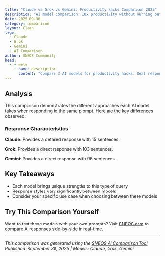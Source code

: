 ```yaml
---
title: "Claude vs Grok vs Gemini: Productivity Hacks Comparison 2025"
description: "AI model comparison: 10x productivity without burning out - sustainable peak performance..."
date: 2025-09-30
category: comparison
layout: Clean
tags:
  - Claude
  - Grok
  - Gemini
  - AI Comparison
author: SNEOS Community
head:
  - - meta
    - name: description
      content: "Compare 3 AI models for productivity hacks. Real responses from Claude, Grok, Gemini with detailed analysis."
---
```


<ChatComparison
  title="Claude vs Grok vs Gemini: Productivity Hacks Comparison 2025"
  prompt="10x productivity without burning out - sustainable peak performance"
  :responses='{
    "Claude": "# Sustainable Peak Performance: The 10x Productivity Framework\n\n## The Foundation: Energy Management Over Time Management\n\n**Peak performance isn\u0027t about working 10x harder\u2014it\u0027s about working 10x smarter.**\n\n### The 4 Energy Systems\n1. **Physical Energy**: Your body\u0027s capacity\n2. **Emotional Energy**: Your mood and motivation\n3. **Mental Energy**: Your cognitive resources\n4. **Spiritual Energy**: Your sense of purpose and meaning\n\n## The 10x Framework: Core Principles\n\n### 1. **The Pareto Amplifier (80/20 on Steroids)**\n- Identify the 1-3 activities that drive 80% of your results\n- Eliminate or delegate the bottom 80% of low-value tasks\n- **Action**: Weekly audit\u2014what generated the most value?\n\n### 2. **Energy-Based Scheduling**\n- **Peak hours**: Most complex, creative work\n- **Good hours**: Important but routine tasks\n- **Low hours**: Admin, meetings, easy tasks\n- **Recovery**: Complete rest or light activities\n\n### 3. **The Recovery Paradox**\nHigher performance requires MORE recovery, not less.\n\n**Daily Recovery Protocol:**\n- Micro-breaks every 90 minutes (5-10 min)\n- Proper sleep (7-9 hours, consistent schedule)\n- Movement breaks\n- Meditation/mindfulness (even 5 minutes)\n\n## Implementation Strategy\n\n### Week 1-2: Foundation Building\n- **Sleep optimization**: Fixed bedtime/wake time\n- **Energy tracking**: Note your natural high/low periods\n- **Task audit**: List everything you do for one week\n\n### Week 3-4: Strategic Elimination\n- **The \u0022Not-To-Do\u0022 list**: Actively eliminate low-value activities\n- **Batch similar tasks**: Email, meetings, admin work\n- **Set boundaries**: Protect your peak performance hours\n\n### Week 5-6: System Optimization\n- **Deep work blocks**: 2-4 hour focused sessions\n- **Communication protocols**: Specific times for messages/calls\n- **Decision automation**: Create systems for recurring choices\n\n## Daily Rhythms for Sustainable Peak Performance\n\n### Morning (Energy Investment)\n\u0060\u0060\u0060\n- 20 min: Movement/exercise\n- 10 min: Planning/priorities\n- 90-180 min: Most important work (deep focus)\n\u0060\u0060\u0060\n\n### Midday (Energy Maintenance)\n\u0060\u0060\u0060\n- Nutritious meal\n- Brief walk or movement\n- Medium-importance tasks\n\u0060\u0060\u0060\n\n### Evening (Energy Recovery)\n\u0060\u0060\u0060\n- Reflection: What worked/didn\u0027t work?\n- Preparation for tomorrow\n- Complete disconnection from work\n\u0060\u0060\u0060\n\n## The Multiplier Habits\n\n### 1. **Single-Tasking Mastery**\n- One priority per time block\n- Phone in airplane mode during deep work\n- Close all unnecessary browser tabs/apps\n\n### 2. **The 2-Minute Rule Enhanced**\n- \u003C2 minutes: Do immediately\n- 2-20 minutes: Batch for specific time blocks\n- \u003E20 minutes: Schedule intentionally\n\n### 3. **Strategic \u0022No\u0022**\n- Default response to new requests: \u0022Let me check my priorities\u0022\n- Ask: \u0022What should I stop doing to take this on?\u0022\n- Opportunity cost awareness\n\n## Technology for 10x Performance\n\n### Essential Tools\n- **Time blocking**: Calendar as your productivity system\n- **Distraction blockers**: Freedom, Cold Turkey, or similar\n- **Energy tracking**: Simple 1-10 daily energy ratings\n- **Task capture**: One trusted system (digital or analog)\n\n### Digital Minimalism\n- Notifications OFF for everything except true emergencies\n- Specific times for email/messages (not constant checking)\n- Social media time limits or elimination\n\n## Avoiding Burnout Warning Signs\n\n### Red Flags to Monitor:\n- Chronic fatigue despite adequate sleep\n- Decreased enthusiasm for work you usually enjoy\n- Increased irritability or impatience\n- Physical symptoms (headaches, tension, illness)\n- Declining quality of work despite more hours\n\n### Burnout Prevention:\n- **Weekly review**: Assess energy levels and workload\n- **Monthly recalibration**: Adjust systems based on what\u0027s working\n- **Quarterly breaks**: Longer recovery periods\n- **Annual sabbaticals**: Extended time for renewal\n\n## The Compound Effect\n\nSmall, consistent improvements compound exponentially:\n- 1% better daily = 37x improvement over a year\n- Focus on systems, not goals\n- Celebrate",
    "Grok": "Achieving 10x productivity while maintaining sustainable peak performance and avoiding burnout requires a strategic approach that balances efficiency, focus, energy management, and long-term well-being. Below is a comprehensive guide to help you scale your productivity without sacrificing your health or happiness.\n\n---\n\n### 1. Redefine Productivity: Focus on Outcomes, Not Hours\n- **Shift from Busy to Effective**: Productivity isn\u2019t about working harder or longer; it\u2019s about achieving more impactful results in less time. Focus on high-leverage tasks that drive 80% of your results (Pareto Principle).\n- **Set Clear Goals**: Define specific, measurable outcomes for each day, week, and month. Use frameworks like OKRs (Objectives and Key Results) to prioritize what matters most.\n- **Eliminate Low-Value Work**: Regularly audit your tasks and delegate, automate, or eliminate anything that doesn\u2019t align with your goals.\n\n**Action**: Identify your top 3 priorities each day (MITs - Most Important Tasks) and focus on completing them before anything else.\n\n---\n\n### 2. Master Deep Work and Focus\n- **Adopt Deep Work**: As described by Cal Newport, deep work is the ability to focus without distraction on cognitively demanding tasks. Schedule uninterrupted blocks of time (2-4 hours) for your most critical work.\n- **Minimize Distractions**: Use tools like website blockers (e.g., Freedom, Focus@Will) to eliminate social media, notifications, and other interruptions during work blocks.\n- **Batch Similar Tasks**: Group similar activities (e.g., emails, meetings) into specific time slots to reduce context switching, which kills productivity.\n\n**Action**: Schedule at least one 2-hour deep work session daily during your peak energy hours (often mornings).\n\n---\n\n### 3. Leverage Systems and Automation\n- **Build Systems**: Create repeatable processes for recurring tasks to reduce decision fatigue. For example, use templates for emails, checklists for projects, or Standard Operating Procedures (SOPs) for teams.\n- **Automate Repetitive Tasks**: Use tools like Zapier, IFTTT, or AI assistants to automate workflows (e.g., scheduling, data entry, follow-ups).\n- **Outsource**: Delegate tasks that don\u2019t require your unique skills to virtual assistants, freelancers, or team members.\n\n**Action**: Identify one repetitive task you do weekly and automate or delegate it this week.\n\n---\n\n### 4. Optimize Energy, Not Just Time\n- **Work in Cycles**: Follow the Ultradian Rhythm by working in focused bursts (90-120 minutes) followed by short breaks (5-15 minutes). Tools like the Pomodoro Technique can help.\n- **Prioritize Sleep**: Aim for 7-9 hours of quality sleep nightly. Poor sleep reduces cognitive function, decision-making, and emotional resilience.\n- **Eat for Energy**: Fuel your body with nutrient-dense foods (lean proteins, healthy fats, complex carbs) and avoid sugar crashes. Stay hydrated.\n- **Move Regularly**: Incorporate light exercise (e.g., walking, stretching, or yoga) to boost energy and mental clarity. Even 10 minutes daily can make a difference.\n\n**Action**: Track your energy levels for a week to identify your peak performance windows and align high-priority tasks with those times.\n\n---\n\n### 5. Protect Your Mental and Emotional Health\n- **Set Boundaries**: Learn to say \u201Cno\u201D to non-essential commitments. Protect your time and energy for what truly matters.\n- **Practice Mindfulness**: Use meditation, journaling, or breathing exercises to manage stress and maintain focus. Apps like Headspace or Calm can help.\n- **Take Breaks Intentionally**: Schedule regular \u201Coff\u201D time\u2014daily unplugging, weekly rest days, and quarterly mini-vacations\u2014to recharge.\n- **Celebrate Wins**: Acknowledge small and big achievements to maintain motivation and avoid feeling overwhelmed.\n\n**Action**: Block out 30 minutes daily for a non-work-related activity that brings you joy or relaxation.\n\n---\n\n### 6. Adopt a Growth Mindset\n- **Learn Continuously**: Invest in skills that multiply your output, such as mastering a new tool, learning to code, or improving communication.\n- **Iterate and Improve**: Treat productivity as an experiment. Test new strategies, measure results, and adjust accordingly.\n- **Seek Feedback**: Collaborate with mentors, peers, or coaches to identify blind spots and areas for improvement.\n\n**Action**: Dedicate 1 hour weekly to learning a high-impact skill or reading a book on productivity/peak performance (e.g., *Atomic Habits* by James Clear).\n\n---\n\n### 7. Use Technology Wisely\n- **Task Management Tools**: Use apps like Todoist, Asana, or Notion to organize tasks and track progress.\n- **Time Tracking**: Tools like Toggl or RescueTime help you analyze where your time goes and identify inefficiencies.\n- **AI Assistance**: Leverage AI tools (e.g., ChatGPT, Grammarly) to speed up research, writing, or brainstorming.\n\n**Action**: Pick one productivity tool to implement this week and commit to using it consistently.\n\n---\n\n### 8. Cultivate Discipline and Habits\n- **Start Small**: Build habits gradually using the \u201C2-Minute Rule\u201D\u2014begin with just 2 minutes of a new behavior (e.g., 2 minutes of writing) to overcome procrastination.\n- **Stack Habits**: Pair new habits with existing ones (e.g., meditate right after brushing your teeth) to make them stick.\n- **Stay Consistent**: Focus on showing up daily, even if imperfectly. Consistency compounds over time.\n\n**Action**: Choose one new productivity habit (e.g., morning planning) and commit to it for 30 days.\n\n---\n\n### 9. Build a Supportive Environment\n- **Curate Your Space**: Design a workspace that minimizes clutter and maximizes focus. Good lighting, ergonomics, and minimal distractions are key.\n- **Surround Yourself with Winners**: Connect with people who inspire and challenge you to grow, whether through communities, masterminds, or mentors.\n- **Communicate Needs**: Let family, friends, or colleagues know when you need uninterrupted focus time to avoid unnecessary interruptions.\n\n**Action**: Spend 15 minutes decluttering your workspace and removing distractions.\n\n---\n\n### 10. Measure Progress, Not Perfection\n- **Track Key Metrics**: Monitor outputs (e.g., projects completed, revenue generated) rather than inputs (e.g., hours worked).\n- **Reflect Weekly**: Set aside time each week to review what worked, what didn\u2019t, and how to improve.\n- **Adjust as Needed**: Life changes, and so should your strategies. Be flexible and adapt to new circumstances without guilt.\n\n**Action**: At the end of each week, write down 3 things you accomplished and 1 area to improve for the next week.\n\n---\n\n### Putting It All Together: A Sustainable 10x Productivity Plan\n- **Morning (Peak Energy)**: Deep work on MITs (2-3 hours).\n- **Midday**: Tactical tasks, meetings, or collaboration (batch process).\n- **Afternoon**: Review, plan, or lighter tasks; take breaks to recharge.\n- **Evening**: Unplug, relax, and prepare for the next day (no screens 1 hour before bed).\n- **Weekly**: Reflect, rest, and recalibrate (1 full rest day).\n- **Monthly**: Assess bigger goals, tweak systems, and plan ahead.\n\n---\n\n### Key Mindset Shift for Sustainability\nBurnout often comes from overworking, perfectionism, or lack of purpose. To achieve sustainable peak performance:\n- Work with intention, not desperation.\n- Rest as a strategy, not a reward.\n- Focus on progress over perfection.\n\nBy combining these principles\u2014focusing on high-impact work, managing energy, building systems, and prioritizing well-being\u2014you can realistically aim for 10x productivity while maintaining balance. Start small, be consistent, and adjust as you go. What\u2019s one strategy from this list you\u2019ll implement today?",
    "Gemini": "Achieving 10x productivity without burning out is a holy grail for many, and it\u0027s definitely attainable with a focus on sustainability. It\u0027s not about working 10 times harder, but about working 10 times *smarter*. Here\u0027s a breakdown of strategies to achieve sustainable peak performance:\n\n**I. Understanding the Principles:**\n\n*   **It\u0027s Not Just About Time:** Forget the myth of fitting more into a 24-hour day.  It\u0027s about *value* and *impact*. Focus on tasks that have the highest leverage.\n*   **Sustainability is Key:** Burning out is counterproductive. We\u0027re aiming for a marathon, not a sprint. This means building habits that support long-term well-being.\n*   **Personalization is Essential:** What works for one person might not work for another. Experiment, track, and adapt to find what suits your work style, personality, and needs.\n*   **Focus Trumps Volume:**  Prioritize ruthlessly.  It\u0027s better to do a few critical things exceptionally well than many things poorly or moderately.\n*   **Leverage the Power of Systems:** Create repeatable processes and workflows to automate or streamline common tasks.\n\n**II. Strategies for 10x Productivity and Sustainable Peak Performance:**\n\n**A. Foundations: Health and Well-being**\n\n*   **Prioritize Sleep:**  Aim for 7-9 hours of quality sleep. Sleep deprivation impairs cognitive function, decision-making, and overall productivity. Optimize your sleep environment (dark, quiet, cool). Establish a consistent sleep schedule.\n*   **Nourishment and Hydration:** Fuel your body and brain with nutritious food and plenty of water.  Avoid processed foods, excessive sugar, and caffeine. Focus on whole foods, lean protein, healthy fats, and complex carbohydrates.\n*   **Regular Exercise:**  Physical activity boosts energy levels, reduces stress, and improves cognitive function.  Even short bursts of exercise can make a difference. Find activities you enjoy and make them a habit.\n*   **Mindfulness and Stress Management:**  Practice mindfulness techniques (meditation, deep breathing) to reduce stress and improve focus.  Learn to recognize your stress triggers and develop coping mechanisms.\n*   **Breaks and Downtime:**  Schedule regular breaks throughout the day to rest and recharge.  Take time off from work to pursue hobbies, spend time with loved ones, and disconnect from technology.\n\n**B. Optimizing Work Habits and Processes:**\n\n*   **Ruthless Prioritization (Pareto Principle - 80/20 Rule):** Identify the 20% of your tasks that generate 80% of your results. Focus your energy on those high-impact activities. Use techniques like the Eisenhower Matrix (Urgent/Important) to prioritize tasks.\n*   **Time Blocking and Task Batching:** Schedule specific blocks of time for focused work on specific tasks.  Batch similar tasks together to minimize context switching and maximize efficiency.\n*   **Eliminate Distractions:**  Identify and eliminate distractions that interrupt your focus.  Turn off notifications, close unnecessary tabs, and create a dedicated workspace free from interruptions.\n*   **Pomodoro Technique:** Work in focused 25-minute intervals with short breaks in between. This technique can help you stay focused and avoid burnout.\n*   **Deep Work:**  Dedicate uninterrupted blocks of time to focus on cognitively demanding tasks. Minimize distractions and interruptions during these periods.\n*   **Delegation:**  Outsource or delegate tasks that you don\u0027t need to do yourself.  Free up your time to focus on higher-value activities.\n*   **Automation:**  Automate repetitive tasks using software, tools, or scripts. This can save you significant time and effort.\n*   **Effective Communication:**  Communicate clearly and concisely to avoid misunderstandings and unnecessary back-and-forth.  Use communication tools effectively (e.g., email, instant messaging, project management software).\n*   **Meeting Optimization:**  Minimize the number of meetings you attend.  Prepare an agenda in advance and stick to it.  End meetings with clear action items.\n*   **Learn to Say No:**  Don\u0027t be afraid to say no to tasks or commitments that don\u0027t align with your priorities.  Protect your time and energy.\n*   **Embrace Imperfection (Progress Over Perfection):** Don\u0027t get bogged down in trying to make everything perfect.  Focus on making progress and iterating over time.  Done is better than perfect.\n\n**C. Leveraging Technology and Tools:**\n\n*   **Project Management Software (Asana, Trello, Jira):** Organize tasks, track progress, and collaborate with others.\n*   **Time Tracking Software (Toggl Track, RescueTime):** Track how you spend your time to identify areas for improvement.\n*   **Note-Taking and Knowledge Management (Evernote, Notion, Roam Research):** Capture ideas, organize information, and build a personal knowledge base.\n*   **Automation Tools (Zapier, IFTTT):** Automate repetitive tasks and workflows.\n*   **Communication Tools (Slack, Microsoft Teams):** Streamline communication and collaboration.\n*   **Calendar Management (Google Calendar, Outlook Calendar):** Schedule appointments, set reminders, and block out time for focused work.\n*   **Productivity Apps (Forest, Freedom):** Block distractions and improve focus.\n\n**D. Continuous Learning and Improvement:**\n\n*   **Seek Feedback:**  Regularly solicit feedback from colleagues, supervisors, or clients to identify areas for improvement.\n*   **Reflect and Analyze:**  Take time to reflect on your performance and identify what\u0027s working well and what\u0027s not.\n*   **Experiment and Iterate:**  Don\u0027t be afraid to experiment with new strategies and techniques.  Track your results and adjust your approach as needed.\n*   **Stay Updated:**  Keep up-to-date with the latest research and best practices in productivity and well-being.\n*   **Develop New Skills:**  Invest in learning new skills that will enhance your productivity and effectiveness.\n\n**E. Mindset and Perspective:**\n\n*   **Focus on Impact, Not Activity:** Constantly ask yourself, \u0022What is the most important thing I can do right now to achieve my goals?\u0022\n*   **Cultivate a Growth Mindset:** Believe that your abilities can be developed through dedication and hard work.\n*   **Practice Gratitude:**  Take time to appreciate the good things in your life.  Gratitude can boost your mood and improve your overall well-being.\n*   **Embrace Failure as a Learning Opportunity:**  Don\u0027t be afraid to fail.  Learn from your mistakes and use them to improve your performance.\n*   **Celebrate Successes:**  Acknowledge and celebrate your accomplishments, no matter how small.\n\n**III.  Avoiding Burnout:**\n\n*   **Set Realistic Expectations:**  Don\u0027t try to do too much at once.  Focus on making steady progress.\n*   **Establish Boundaries:**  Set clear boundaries between work and personal life.  Avoid working excessive hours.\n*   **Delegate Effectively:** Trust your team members and give them the autonomy to do their jobs.\n*   **Take Time Off:**  Schedule regular vacations and breaks to recharge.\n*   **Seek Support:**  Talk to friends, family, or a therapist if you\u0027re feeling overwhelmed or stressed.\n*   **Monitor Your Energy Levels:**  Pay attention to your energy levels and take breaks when you need them.\n*   **Practice Self-Care:**  Engage in activities that you enjoy and that help you relax and de-stress.\n\n**In Summary:**\n\nAchieving 10x productivity sustainably is a journey, not a destination. It requires a holistic approach that focuses on your well-being, optimizes your work habits, leverages technology, and cultivates a positive mindset.  By implementing these strategies and continuously learning and adapting, you can unlock your full potential and achieve sustainable peak performance without burning out. Remember to prioritize *quality* over *quantity*, and focus on making a meaningful impact. Good luck!\n"
  }'
  published-date="12:57"
/>

## Analysis

This comparison demonstrates the different approaches each AI model takes when responding to the same prompt. Here are the key differences observed:

### Response Characteristics

**Claude**: Provides a detailed response with 15 sentences. 

**Grok**: Provides a direct response with 103 sentences. 

**Gemini**: Provides a direct response with 96 sentences. 

## Key Takeaways

- Each model brings unique strengths to this type of query
- Response styles vary significantly between models
- Consider your specific use case when choosing between these models

## Try This Comparison Yourself

Want to test these models with your own prompts? Visit [SNEOS.com](https://sneos.com) to compare AI responses side-by-side in real-time.

---

*This comparison was generated using the [SNEOS AI Comparison Tool](https://sneos.com)*
*Published: September 30, 2025 | Models: Claude, Grok, Gemini*
